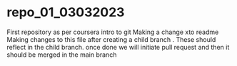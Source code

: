 # repo_01_03032023
First repository as per coursera intro to git
Making a change xto readme
Making changes to this file after creating a child branch . These should reflect in the child branch. once done we will initiate pull request and then it should  be merged in the main branch 
